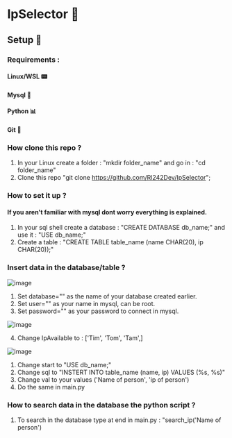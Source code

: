# IpSelector 📶

## Setup 🔩

### Requirements :

 #### Linux/WSL 📟
 #### Mysql 🔐
 #### Python 📊
 #### Git 📂

### How clone this repo ?

1. In your Linux create a folder : "mkdir folder_name" and go in : "cd folder_name"
2. Clone this repo "git clone https://github.com/Rl242Dev/IpSelector";

### How to set it up ?

#### If you aren't familiar with mysql dont worry everything is explained.

1. In your sql shell create a database : "CREATE DATABASE db_name;" and use it : "USE db_name;"
2. Create a table : "CREATE TABLE table_name (name CHAR(20), ip CHAR(20));"

### Insert data in the database/table ?

![image](https://user-images.githubusercontent.com/74558778/160200802-4cfc0aea-a4b7-46e0-a596-f9e56031ffa1.png)

   1. Set database="" as the name of your database created earlier.
   2. Set user="" as your name in mysql, can be root.
   3. Set password="" as your password to connect in mysql.
   
   ![image](https://user-images.githubusercontent.com/74558778/160201896-f9b850aa-0538-466e-8899-0c1c15666720.png)

  4. Change IpAvailable to : ['Tim', 'Tom', 'Tam',]
   
 ![image](https://user-images.githubusercontent.com/74558778/160201163-bd7e0ead-c60d-4d87-9932-a0dbc7f267f1.png)

   1. Change start to "USE db_name;"
   2. Change sql to "INSTERT INTO table_name (name, ip) VALUES (%s, %s)"
   3. Change val to your values ('Name of person', 'ip of person')
   4. Do the same in main.py

### How to search data in the database the python script ?

1. To search in the database type at end in main.py : "search_ip('Name of person')
